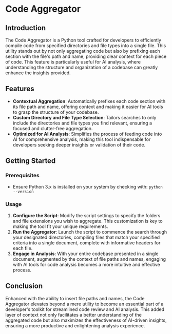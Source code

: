 # Code Aggregator

## Introduction

The Code Aggregator is a Python tool crafted for developers to efficiently compile code from specified directories and file types into a single file. This utility stands out by not only aggregating code but also by prefixing each section with the file's path and name, providing clear context for each piece of code. This feature is particularly useful for AI analysis, where understanding the structure and organization of a codebase can greatly enhance the insights provided.

## Features

- **Contextual Aggregation**: Automatically prefixes each code section with its file path and name, offering context and making it easier for AI tools to grasp the structure of your codebase.
- **Custom Directory and File Type Selection**: Tailors searches to only include the directories and file types you find relevant, ensuring a focused and clutter-free aggregation.
- **Optimized for AI Analysis**: Simplifies the process of feeding code into AI for comprehensive analysis, making this tool indispensable for developers seeking deeper insights or validation of their code.

## Getting Started

### Prerequisites

- Ensure Python 3.x is installed on your system by checking with: `python --version`

### Usage

1. **Configure the Script**: Modify the script settings to specify the folders and file extensions you wish to aggregate. This customization is key to making the tool fit your unique requirements.
2. **Run the Aggregator**: Launch the script to commence the search through your designated directories, compiling files that match your specified criteria into a single document, complete with informative headers for each file.
3. **Engage in Analysis**: With your entire codebase presented in a single document, augmented by the context of file paths and names, engaging with AI tools for code analysis becomes a more intuitive and effective process.

## Conclusion

Enhanced with the ability to insert file paths and names, the Code Aggregator elevates beyond a mere utility to become an essential part of a developer's toolkit for streamlined code review and AI analysis. This added layer of context not only facilitates a better understanding of the aggregated code but also maximizes the effectiveness of AI-driven insights, ensuring a more productive and enlightening analysis experience.

